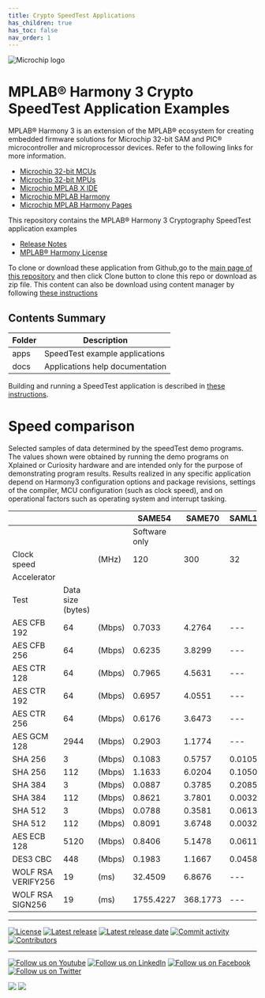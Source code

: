 ```yaml
---
title: Crypto SpeedTest Applications
has_children: true
has_toc: false
nav_order: 1
---
```


![Microchip logo](https://raw.githubusercontent.com/wiki/Microchip-MPLAB-Harmony/Microchip-MPLAB-Harmony.github.io/images/microchip_logo.png)

# MPLAB® Harmony 3 Crypto SpeedTest Application Examples

MPLAB® Harmony 3 is an extension of the MPLAB® ecosystem for creating
embedded firmware solutions for Microchip 32-bit SAM and PIC® microcontroller
and microprocessor devices. Refer to the following links for more information.

- [Microchip 32-bit MCUs](https://www.microchip.com/design-centers/32-bit)
- [Microchip 32-bit MPUs](https://www.microchip.com/design-centers/32-bit-mpus)
- [Microchip MPLAB X IDE](https://www.microchip.com/mplab/mplab-x-ide)
- [Microchip MPLAB Harmony](https://www.microchip.com/mplab/mplab-harmony)
- [Microchip MPLAB Harmony Pages](https://microchip-mplab-harmony.github.io/)

This repository contains the MPLAB® Harmony 3 Cryptography SpeedTest application examples

- [Release Notes](release_notes.md)
- [MPLAB® Harmony License](mplab_harmony_license.md)

To clone or download these application from Github,go to the [main page of this repository](https://bitbucket.microchip.com/projects/MH3/repos/crypto_apps_speed_test) and then click Clone button to clone this repo or download as zip file. This content can also be download using content manager by following [these instructions](https://github.com/Microchip-MPLAB-Harmony/contentmanager/wiki)

## Contents Summary

| Folder     | Description                             |
| ---        | ---                                     |
| apps       | SpeedTest example applications    |
| docs       | Applications help documentation         |

Building and running a SpeedTest application is described in [these instructions](./apps/speed_tests/readme.md).

# Speed comparison
Selected samples of data determined by the speedTest demo programs. The values shown were obtained by running the demo programs on Xplained or Curiosity hardware and are intended only for the purpose of demonstrating program results. Results realized in any specific application depend on Harmony3 configuration options and package revisions, settings of the compiler, MCU configuration (such as clock speed), and on operational factors such as operating system and interrupt tasking.

||||SAME54|SAME70|SAML11|SAML21||SAME54|SAME70|SAML11|SAML21|
|---|---|---|---|---|---|---|---|---|---|---|---|
||||Software only|||||Hardware accelerated||
|Clock speed||(MHz)|120|300|32|48||120|300|32|48|
|Accelerator||||||||PUKCC,AES256,ICM|AES256,ICM|CRYA|AES256|
|Test|Data size (bytes)|||||||||||
|AES CFB 192|64|(Mbps)|0.7033|4.2764|---|0.1288||4.5554|16.7435|---|0.8479|
|AES CFB 256|64|(Mbps)|0.6235|3.8299|---|0.1585||4.2705|16.2696|---|0.8096|
|AES CTR 128|64|(Mbps)|0.7965|4.5631|---|0.1643||9.0307|11.9741|---|2.5314|
|AES CTR 192|64|(Mbps)|0.6957|4.0551|---|0.1462||8.5626|10.6191|---|2.3776|
|AES CTR 256|64|(Mbps)|0.6176|3.6473|---|0.1317||7.8854|9.2972|---|2.2777|
|AES GCM 128|2944|(Mbps)|0.2903|1.1774|---|0.0677||13.0350|31.8273|---|4.0363|
|SHA 256|3|(Mbps)|0.1083|0.5757|0.0105|0.0239||0.1165|0.3883|0.0176|0.0239|
|SHA 256|112|(Mbps)|1.1633|6.0204|0.1050|0.2390||1.6913|5.0873|0.1769|0.2389|
|SHA 384|3|(Mbps)|0.0887|0.3785|0.2085|0.0127||0.1103|11.0681|0.3755|0.0127|
|SHA 384|112|(Mbps)|0.8621|3.7801|0.0032|0.1235||1.6141|0.0561|0.0032|0.1229|
|SHA 512|3|(Mbps)|0.0788|0.3581|0.0613|0.0120||0.1097|1.1082|0.0613|0.0120|
|SHA 512|112|(Mbps)|0.8091|3.6748|0.0032|0.1199||1.6040|0.0534|0.0032|0.1194|
|AES ECB 128|5120|(Mbps)|0.8406|5.1478|0.0611|0.1772||14.4751|1.0950|0.0611|4.7271|
|DES3 CBC|448|(Mbps)|0.1983|1.1667|0.0458|0.0519||0.1991|1.1674|0.0458|0.0520|
|WOLF RSA VERIFY256|19|(ms)|32.4509|6.8676|---|---||4.5930|6.7060|---|---|
|WOLF RSA SIGN256|19|(ms)|1755.4227|368.1773|---|---||1771.7726|374.3926|---|---|

____

[![License](https://img.shields.io/badge/license-Harmony%20license-orange.svg)](https://github.com/Microchip-MPLAB-Harmony/bootloader_apps_uart/blob/master/mplab_harmony_license.md)
[![Latest release](https://img.shields.io/github/release/Microchip-MPLAB-Harmony/bootloader_apps_uart.svg)](https://github.com/Microchip-MPLAB-Harmony/bootloader_apps_uart/releases/latest)
[![Latest release date](https://img.shields.io/github/release-date/Microchip-MPLAB-Harmony/bootloader_apps_uart.svg)](https://github.com/Microchip-MPLAB-Harmony/bootloader_apps_uart/releases/latest)
[![Commit activity](https://img.shields.io/github/commit-activity/y/Microchip-MPLAB-Harmony/bootloader_apps_uart.svg)](https://github.com/Microchip-MPLAB-Harmony/bootloader_apps_uart/graphs/commit-activity)
[![Contributors](https://img.shields.io/github/contributors-anon/Microchip-MPLAB-Harmony/bootloader_apps_uart.svg)]()

____

[![Follow us on Youtube](https://img.shields.io/badge/Youtube-Follow%20us%20on%20Youtube-red.svg)](https://www.youtube.com/user/MicrochipTechnology)
[![Follow us on LinkedIn](https://img.shields.io/badge/LinkedIn-Follow%20us%20on%20LinkedIn-blue.svg)](https://www.linkedin.com/company/microchip-technology)
[![Follow us on Facebook](https://img.shields.io/badge/Facebook-Follow%20us%20on%20Facebook-blue.svg)](https://www.facebook.com/microchiptechnology/)
[![Follow us on Twitter](https://img.shields.io/twitter/follow/MicrochipTech.svg?style=social)](https://twitter.com/MicrochipTech)

[![](https://img.shields.io/github/stars/Microchip-MPLAB-Harmony/bootloader_apps_uart.svg?style=social)]()
[![](https://img.shields.io/github/watchers/Microchip-MPLAB-Harmony/bootloader_apps_uart.svg?style=social)]()
